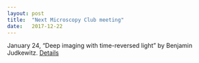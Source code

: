```yaml
---
layout: post
title:  "Next Microscopy Club meeting"
date:   2017-12-22    
---
```

January 24, “Deep imaging with time-reversed light” by Benjamin Judkewitz. [Details](http://preibischlab.mdc-berlin.de/microscopy-club/)

